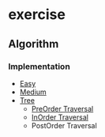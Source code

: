 # exercise
## Algorithm
### Implementation
- <a href="https://github.com/roat167/exercise/tree/master/src/main/java/algo/implementation/easy"> Easy </a>
- <a href="https://github.com/roat167/exercise/tree/master/src/main/java/algo/implementation/medium"> Medium </a>
- <a href="https://github.com/roat167/exercise/tree/master/src/main/java/algo/implementation/tree"> Tree </a>
  - <a href="https://github.com/roat167/exercise/tree/master/src/main/java/algo/implementation/tree/preorder/PreOrder.java"> PreOrder Traversal </a>
  - <a href="https://github.com/roat167/exercise/tree/master/src/main/java/algo/implementation/tree/inorder/InOrder.java"> InOrder Traversal </a>  
  - PostOrder Traversal
